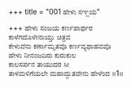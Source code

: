 +++
title = "001 ಹೇಳು ಸಞ್ಜಯ"

+++
ಹೇಳು ಸಂಜಯ ಕರ್ಣಪಾರ್ಥರ   
ಕಾಳೆಗದೊಳೇನಾಯ್ತು ಚಿತ್ರವ   
ಕೇಳುವೆನು ಕರ್ಣಾಮೃತವೊ ಕರ್ಣವ್ಯಥಾಹವವೊ   
ಹೇಳು ನೀನಂಜದಿರು ಕುರುಕುಲ   
ಕಾಲಸರ್ಪನ ತಾಯುದರ ಸೀ   
ತಾಳಮಳಿಗೆಯಲೇ ಮಹಾದ್ಭುತವೇನು ಹೇಳೆಂದ      ॥1॥